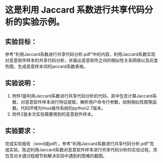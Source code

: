 # 这是利用 Jaccard 系数进行共享代码分析的实验示例。
## 实验目标：
参考“利用Jaccard系数进行共享代码分析.pdf”中的内容，利用Jaccard系数实现对恶意软件样本的共享代码分析，并画出恶意软件之间的相似性关系网络以及灰度热图，生成恶意样本间的jaccard系数表格。
## 实验说明：
1. 附件1是利用Jaccard系数进行共享代码分析的代码，其中包含计算Jaccard系数，对恶意软件样本进行特征提取，解析用户命令行参数，绘制相似性图等函数。代码环境为linux操作系统的python2.7版本。
2. 附件2是本次实验需要用到的恶意软件样本。
## 实验要求：
完成实验报告（word或pdf），参考“利用Jaccard系数进行共享代码分析.pdf”完成实验，陈述利用Jaccard系数对恶意软件样本进行共享代码分析的实验过程，须包含对关键过程细节和解决实验中遇到的困难的截图。
